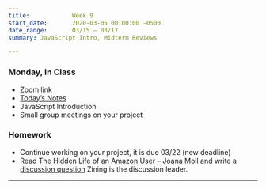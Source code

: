 ```yaml
---
title:            Week 9
start_date:       2020-03-05 00:00:00 -0500
date_range:       03/15 – 03/17
summary: JavaScript Intro, Midterm Reviews

---
```


### Monday, In Class

- [Zoom link](https://zoom.us/j/7047994536?pwd=RThBZ0oyWHd5M2RZcmFNQUVwUFJHUT09)
- [Today&rsquo;s Notes](https://paper.dropbox.com/doc/Penn-Week-10a-Announcements-JavaScript-Introduction-Small-Group-meetings--BG_z63S818ugitdkfNEYL2qkAQ-dEPGn493C4HWUGNwJlydW)
- JavaScript Introduction
- Small group meetings on your project

### Homework
- Continue working on your project, it is due 03/22 (new deadline)
- Read [The Hidden Life of an Amazon User – Joana Moll](https://branch.climateaction.tech/2020/09/25/the-hidden-life-of-an-amazon-user/) and write a [discussion question](https://paper.dropbox.com/doc/Penn-Art-of-Web-S21-Reading-Reflections--BG~ak0lM_u3TdGMjXdv_p7myAQ-S1JiF65jZGoyxtwx4EUPf) Zining is the discussion leader.

---